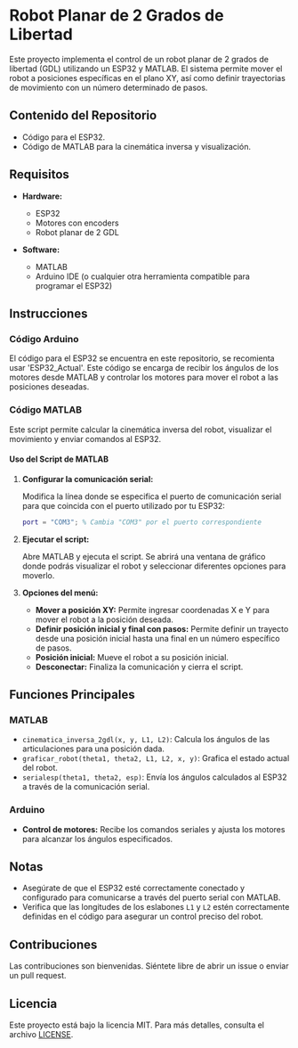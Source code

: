 # Robot Planar de 2 Grados de Libertad

Este proyecto implementa el control de un robot planar de 2 grados de libertad (GDL) utilizando un ESP32 y MATLAB. El sistema permite mover el robot a posiciones específicas en el plano XY, así como definir trayectorias de movimiento con un número determinado de pasos.

## Contenido del Repositorio

- Código para el ESP32.
- Código de MATLAB para la cinemática inversa y visualización.

## Requisitos

- **Hardware:**
  - ESP32
  - Motores con encoders
  - Robot planar de 2 GDL

- **Software:**
  - MATLAB
  - Arduino IDE (o cualquier otra herramienta compatible para programar el ESP32)

## Instrucciones

### Código Arduino

El código para el ESP32 se encuentra en este repositorio, se recomienta usar 'ESP32_Actual'. Este código se encarga de recibir los ángulos de los motores desde MATLAB y controlar los motores para mover el robot a las posiciones deseadas.

### Código MATLAB

Este script permite calcular la cinemática inversa del robot, visualizar el movimiento y enviar comandos al ESP32.

#### Uso del Script de MATLAB

1. **Configurar la comunicación serial:**

   Modifica la línea donde se especifica el puerto de comunicación serial para que coincida con el puerto utilizado por tu ESP32:

   ```matlab
   port = "COM3"; % Cambia "COM3" por el puerto correspondiente
   ```

2. **Ejecutar el script:**

   Abre MATLAB y ejecuta el script. Se abrirá una ventana de gráfico donde podrás visualizar el robot y seleccionar diferentes opciones para moverlo.

3. **Opciones del menú:**

   - **Mover a posición XY:** Permite ingresar coordenadas X e Y para mover el robot a la posición deseada.
   - **Definir posición inicial y final con pasos:** Permite definir un trayecto desde una posición inicial hasta una final en un número específico de pasos.
   - **Posición inicial:** Mueve el robot a su posición inicial.
   - **Desconectar:** Finaliza la comunicación y cierra el script.

## Funciones Principales

### MATLAB

- `cinematica_inversa_2gdl(x, y, L1, L2)`: Calcula los ángulos de las articulaciones para una posición dada.
- `graficar_robot(theta1, theta2, L1, L2, x, y)`: Grafica el estado actual del robot.
- `serialesp(theta1, theta2, esp)`: Envía los ángulos calculados al ESP32 a través de la comunicación serial.

### Arduino

- **Control de motores:** Recibe los comandos seriales y ajusta los motores para alcanzar los ángulos especificados.

## Notas

- Asegúrate de que el ESP32 esté correctamente conectado y configurado para comunicarse a través del puerto serial con MATLAB.
- Verifica que las longitudes de los eslabones `L1` y `L2` estén correctamente definidas en el código para asegurar un control preciso del robot.

## Contribuciones

Las contribuciones son bienvenidas. Siéntete libre de abrir un issue o enviar un pull request.

## Licencia

Este proyecto está bajo la licencia MIT. Para más detalles, consulta el archivo [LICENSE](LICENSE).

